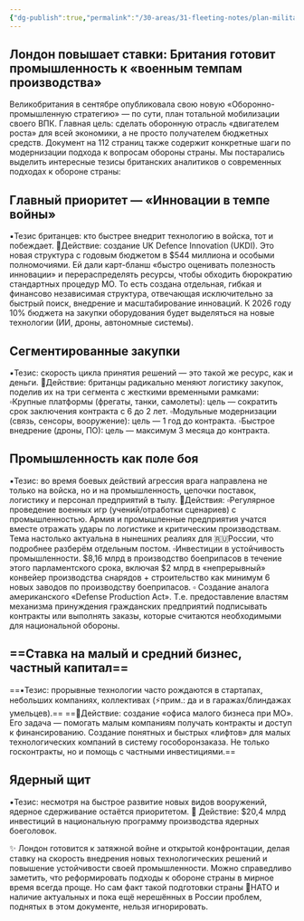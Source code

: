 ```yaml
---
{"dg-publish":true,"permalink":"/30-areas/31-fleeting-notes/plan-militarizacziya-velikobritanii-i-podgotovke-k-predstoyashhej-vojne/","tags":["#defense-industry","#military-industrial-complex","#defense-innovation","#defense-procurement","#defense-policy","#geopolitics","#international-relations","#business-strategy"],"created":"2025-09-16T10:51:44.857+02:00"}
---
```



## Лондон повышает ставки: Британия готовит промышленность к «военным темпам производства»

Великобритания в сентябре опубликовала свою новую «Оборонно-промышленную стратегию» — по сути, план тотальной мобилизации своего ВПК. Главная цель: сделать оборонную отрасль «двигателем роста» для всей экономики, а не просто получателем бюджетных средств. Документ на 112 страниц также содержит конкретные шаги по модернизации подхода к вопросам обороны страны. Мы постарались выделить интересные тезисы британских аналитиков о современных подходах к обороне страны:

## Главный приоритет — «Инновации в темпе войны»

▪️Тезис британцев: кто быстрее внедрит технологию в войска, тот и побеждает. 
📌Действие: создание UK Defence Innovation (UKDI). Это новая структура с годовым бюджетом в $544 миллиона и особыми полномочиями. Ей дали карт-бланш «быстро оценивать полезность инновации» и перераспределять ресурсы, чтобы обходить бюрократию стандартных процедур МО. То есть создана отдельная, гибкая и финансово независимая структура, отвечающая исключительно за быстрый поиск, внедрение и масштабирование инноваций. К 2026 году 10% бюджета на закупки оборудования будет выделяться на новые технологии (ИИ, дроны, автономные системы).

## Сегментированные закупки

▪️Тезис: скорость цикла принятия решений — это такой же ресурс, как и деньги. 
📌Действие: британцы радикально меняют логистику закупок, поделив их на три сегмента с жесткими временными рамками:
▫️Крупные платформы (фрегаты, танки, самолеты): цель — сократить срок заключения контракта с 6 до 2 лет.
▫️Модульные модернизации (связь, сенсоры, вооружение): цель — 1 год до контракта.
▫️Быстрое внедрение (дроны, ПО): цель — максимум 3 месяца до контракта.

## Промышленность как поле боя

▪️Тезис: во время боевых действий агрессия врага направлена не только на войска, но и на промышленность, цепочки поставок, логистику и персонал предприятий в тылу. 
📌Действия:
▫️Регулярное проведение военных игр (учений/отработки сценариев) с промышленностью. Армия и промышленные предприятия учатся вместе отражать удары по логистике и критическим производствам. Тема настолько актуальна в нынешних реалиях для 🇷🇺России, что подробнее разберём отдельным постом.
▫️Инвестиции в устойчивость промышленности. $8,16 млрд в производство боеприпасов в течение этого парламентского срока, включая $2 млрд в «непрерывный» конвейер производства снарядов + строительство как минимум 6 новых заводов по производству боеприпасов.
▫️ Создание аналога американского «Defense Production Act». Т.е. предоставление властям механизма принуждения гражданских предприятий подписывать контракты или выполнять заказы, которые считаются необходимыми для национальной обороны.

## ==Ставка на малый и средний бизнес, частный капитал==

==▪️Тезис: прорывные технологии часто рождаются в стартапах, небольших компаниях, коллективах (⚡️прим.: да и в гаражах/блиндажах умельцев).==
==📌Действие: создание «офиса малого бизнеса при МО». Его задача — помогать малым компаниям получать контракты и доступ к финансированию. Создание понятных и быстрых «лифтов» для малых технологических компаний в систему гособоронзаказа. Не только госконтракты, но и помощь с частными инвестициями.==

## Ядерный щит

▪️Тезис: несмотря на быстрое развитие новых видов вооружений, ядерное сдерживание остаётся приоритетом.
📌 Действие: $20,4 млрд инвестиций в национальную программу производства ядерных боеголовок.

✨ Лондон готовится к затяжной войне и открытой конфронтации, делая ставку на скорость внедрения новых технологических решений и повышение устойчивости своей промышленности. Можно справедливо заметить, что реформировать подходы к обороне страны в мирное время всегда проще. Но сам факт такой подготовки страны 🚩НАТО и наличие актуальных и пока ещё нерешённых в России проблем, поднятых в этом документе, нельзя игнорировать.

